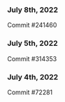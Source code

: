 ### July 8th, 2022

Commit #241460

### July 5th, 2022

Commit #314353


### July 4th, 2022

Commit #72281
